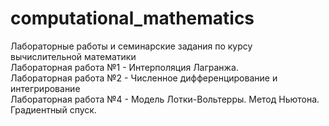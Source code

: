 # computational_mathematics
Лабораторные работы и семинарские задания по курсу вычислительной математики \
Лабораторная работа №1 - Интерполяция Лагранжа.\
Лабораторная работа №2 - Численное дифференцирование и интегрирование \
Лабораторная работа №4 - Модель Лотки-Вольтерры. Метод Ньютона. Градиентный спуск.
